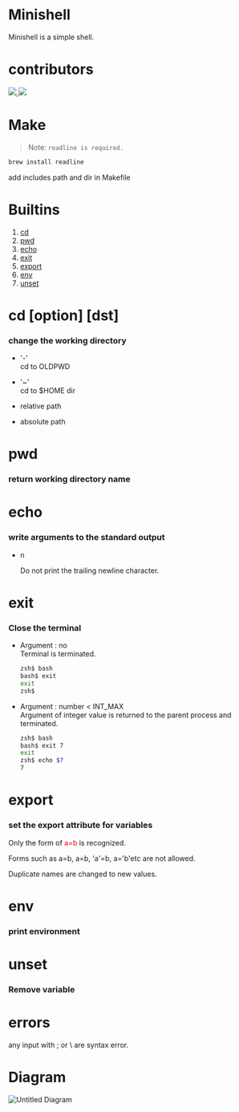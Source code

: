 # Minishell
Minishell is a simple shell.

# contributors
<a href="https://github.com/42joonpark">
	<img src="https://github.com/42joonpark.png?size=50">
</a>

<a href="https://github.com/pdh9311">
	<img src="https://github.com/pdh9311.png?size=50">
</a>

# Make
> Note: `readline is required.`
```sh
brew install readline
```
add includes path and dir in Makefile

# Builtins
1. [cd](#cd)
2. [pwd](#pwd)
3. [echo](#echo)
4. [exit](#exit)
5. [export](#export)
6. [env](#env)
7. [unset](#unset)

# cd [option] [dst]
### change the working directory ###
- '-' \
	cd to OLDPWD

- '~' \
	cd to $HOME dir

- relative path

- absolute path

# pwd
### return working directory name ###

# echo
### write arguments to the standard output ###

- n

	Do not print the trailing newline character.

# exit
### Close the terminal ###
- Argument : no \
	Terminal is terminated.
	```sh
	zsh$ bash
	bash$ exit
	exit
	zsh$
	```

- Argument : number < INT_MAX \
	Argument of integer value is returned to the parent process and terminated.
	```sh
	zsh$ bash
	bash$ exit 7
	exit
	zsh$ echo $?
	7
	```



# export
### set the export attribute for variables ###

Only the form of <span style="color:red"> a=b </span> is recognized.

Forms such as a=b, a=b, 'a'=b, a='b'etc are not allowed.

Duplicate names are changed to new values.

# env
### print environment ###

# unset
### Remove variable ###

# errors
any input with ; or \ are syntax error.

# Diagram #
![Untitled Diagram](https://user-images.githubusercontent.com/83530766/142572055-78e0d113-9b9f-43ea-bd89-9c6f65ac5e72.png)
